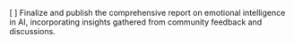 [ ] Finalize and publish the comprehensive report on emotional intelligence in AI, incorporating insights gathered from community feedback and discussions.